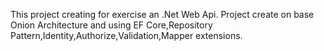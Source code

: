 This project creating for exercise an .Net Web Api.
Project create on base Onion Architecture and using EF Core,Repository Pattern,Identity,Authorize,Validation,Mapper extensions.
